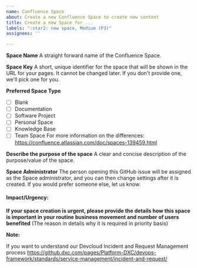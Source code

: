 ```yaml
---
name: Confluence Space
about: Create a new Confluence Space to create new content
title: Create a new Space for ...
labels: ":star2: new space, Medium (P3)"
assignees: ''

---
```


**Space Name**
A straight forward name of the Confluence Space.

**Space Key**
A short, unique identifier for the space that will be shown in the URL for your pages. It cannot be changed later. If you don't provide one, we'll pick one for you.

**Preferred Space Type**
* [ ] Blank
* [ ] Documentation
* [ ] Software Project
* [ ] Personal Space
* [ ] Knowledge Base
* [ ] Team Space
For more information on the differences: https://confluence.atlassian.com/doc/spaces-139459.html

**Describe the purpose of the space**
A clear and concise description of the purpose/value of the space.

**Space Administrator**
The person opening this GitHub issue will be assigned as the Space administrator, and you can then change settings after it is created.  If you would prefer someone else, let us know.

#### Impact/Urgency:

**If your space creation is urgent, please provide the details how this space is important in your routine business movement and number of users benefited** (The reason in details why it is required in priority basis) 

**Note:**

If you want to understand our Devcloud Incident and Request Management process https://github.dxc.com/pages/Platform-DXC/devops-framework/standards/service-management/incident-and-request/
